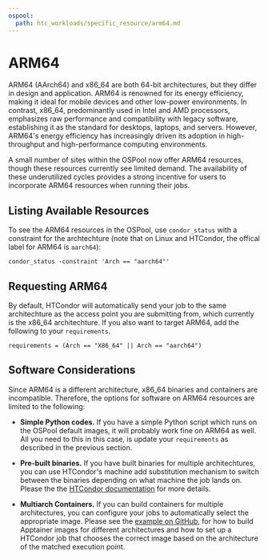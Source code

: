 ```yaml
---
ospool:
  path: htc_workloads/specific_resource/arm64.md
---
```


ARM64
=====

ARM64 (AArch64) and x86_64 are both 64-bit architectures, but they
differ in design and application. ARM64 is renowned for its energy
efficiency, making it ideal for mobile devices and other low-power
environments. In contrast, x86_64, predominantly used in Intel and AMD
processors, emphasizes raw performance and compatibility with legacy
software, establishing it as the standard for desktops, laptops, and
servers. However, ARM64's energy efficiency has increasingly driven its
adoption in high-throughput and high-performance computing environments.

A small number of sites within the OSPool now offer ARM64 resources,
though these resources currently see limited demand. The availability
of these underutilized cycles provides a strong incentive for users to
incorporate ARM64 resources when running their jobs.

## Listing Available Resources

To see the ARM64 resources in the OSPool, use `condor_status` with a
constraint for the archtechture (note that on Linux and HTCondor, the
offical label for ARM64 is `aarch64`):

    condor_status -constraint 'Arch == "aarch64"'


## Requesting ARM64

By default, HTCondor will automatically send your job to the same
architechture as the access point you are submitting from, which
currently is the x86_64 architechture. If you also want to target
ARM64, add the following to your `requirements`.

    requirements = (Arch == "X86_64" || Arch == "aarch64")


## Software Considerations

Since ARM64 is a different architecture, x86_64 binaries and containers
are incompatible. Therefore, the options for software on ARM64
resources are limited to the following:

 * **Simple Python codes.** If you have a simple Python script which runs
   on the OSPool default images, it will probably work fine on ARM64 as
   well. All you need to this in this case, is update your `requirements`
   as described in the previous section.

 * **Pre-built binaries.** If you have built binaries for multiple
   architechtures, you can use HTCondor's machine add substitution 
   mechanism to switch between the binaries depending on what machine
   the job lands on. Please the the [HTCondor documentation](https://htcondor.readthedocs.io/en/latest/users-manual/submitting-a-job.html#vanilla-universe-example-for-execution-on-differing-architectures)
   for more details.

 * **Multiarch Containers.** If you can build containers for multiple
   architectures, you can configure your jobs to automatically select
   the appropriate image. Please see the
   [example on GitHub](https://github.com/osg-htc/multiarch-apptainer),
   for how to build Apptainer images for different architectures and how
   to set up a HTCondor job that chooses the correct image based on the
   architecture of the matched execution point.

